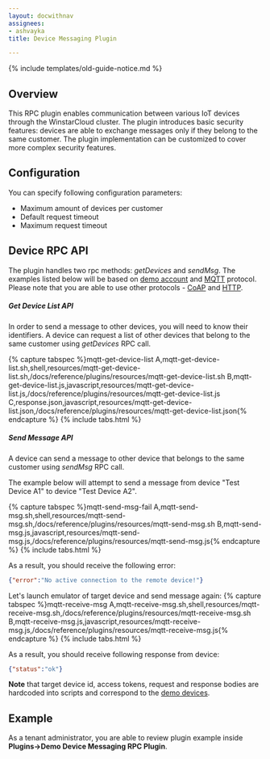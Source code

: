 ```yaml
---
layout: docwithnav
assignees:
- ashvayka
title: Device Messaging Plugin

---
```


{% include templates/old-guide-notice.md %}

## Overview

This RPC plugin enables communication between various IoT devices through the WinstarCloud cluster.
The plugin introduces basic security features: devices are able to exchange messages only if they belong to the same customer.
The plugin implementation can be customized to cover more complex security features. 

## Configuration

You can specify following configuration parameters:

 - Maximum amount of devices per customer
 - Default request timeout
 - Maximum request timeout 

## Device RPC API

The plugin handles two rpc methods: *getDevices* and *sendMsg*.
The examples listed below will be based on [demo account](/docs/samples/demo-account/) and [MQTT](/docs/reference/mqtt-api/#client-side-rpc) protocol. 
Please note that you are able to use other protocols - 
[CoAP](/docs/reference/coap-api/#client-side-rpc) and [HTTP](/docs/reference/http-api/#client-side-rpc).
 
##### Get Device List API

In order to send a message to other devices, you will need to know their identifiers.
A device can request a list of other devices that belong to the same customer using *getDevices* RPC call.

{% capture tabspec %}mqtt-get-device-list
A,mqtt-get-device-list.sh,shell,resources/mqtt-get-device-list.sh,/docs/reference/plugins/resources/mqtt-get-device-list.sh
B,mqtt-get-device-list.js,javascript,resources/mqtt-get-device-list.js,/docs/reference/plugins/resources/mqtt-get-device-list.js
C,response.json,javascript,resources/mqtt-get-device-list.json,/docs/reference/plugins/resources/mqtt-get-device-list.json{% endcapture %}
{% include tabs.html %}

##### Send Message API

A device can send a message to other device that belongs to the same customer using *sendMsg* RPC call.

The example below will attempt to send a message from device "Test Device A1" to device "Test Device A2". 

{% capture tabspec %}mqtt-send-msg-fail
A,mqtt-send-msg.sh,shell,resources/mqtt-send-msg.sh,/docs/reference/plugins/resources/mqtt-send-msg.sh
B,mqtt-send-msg.js,javascript,resources/mqtt-send-msg.js,/docs/reference/plugins/resources/mqtt-send-msg.js{% endcapture %}
{% include tabs.html %}

As a result, you should receive the following error:

```json
{"error":"No active connection to the remote device!"}
```

Let's launch emulator of target device and send message again:
{% capture tabspec %}mqtt-receive-msg
A,mqtt-receive-msg.sh,shell,resources/mqtt-receive-msg.sh,/docs/reference/plugins/resources/mqtt-receive-msg.sh
B,mqtt-receive-msg.js,javascript,resources/mqtt-receive-msg.js,/docs/reference/plugins/resources/mqtt-receive-msg.js{% endcapture %}
{% include tabs.html %}

As a result, you should receive following response from device:

```json
{"status":"ok"}
```

**Note** that target device id, access tokens, request and response bodies are hardcoded into scripts and correspond to the [demo devices](/docs/samples/demo-account/#tenant-devices).   

## Example

As a tenant administrator, you are able to review plugin example inside **Plugins->Demo Device Messaging RPC Plugin**.